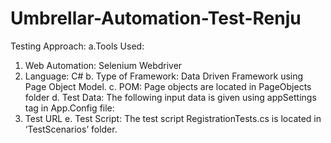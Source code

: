 # Umbrellar-Automation-Test-Renju
Testing Approach:
a.Tools Used: 
  1.	Web Automation: Selenium Webdriver
  2.	Language: C#
b. Type of Framework: Data Driven Framework using Page Object Model. 
c. POM: Page objects are located in PageObjects folder
d. Test Data: The following input data is given using appSettings tag in App.Config file:
  1.  Test URL
e. Test Script: The test script RegistrationTests.cs is located in ‘TestScenarios’ folder.
